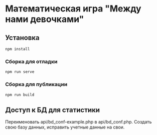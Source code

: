 # Математическая игра "Между нами девочками"

## Установка
```
npm install
```

### Сборка для отладки
```
npm run serve
```

### Сборка для публикации
```
npm run build
```
## Доступ к БД для статистики

Переименовать api/bd_conf-example.php в api/bd_conf.php.
Создать свою базу данных, исправить учетные данные на свои.